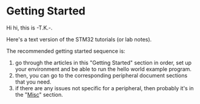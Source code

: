 # Getting Started

Hi hi, this is -T.K.-.

Here's a text version of the STM32 tutorials (or lab notes).

The recommended getting started sequence is:

1. go through the articles in this "Getting Started" section in order, set up your environment and be able to run the hello world example program.&#x20;
2. then, you can go to the corresponding peripheral document sections that you need.
3. if there are any issues not specific for a peripheral, then probably it's in the "[Misc](../misc/)" section.

